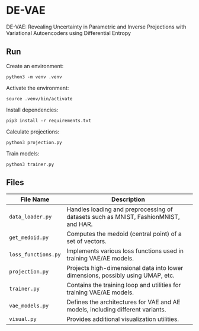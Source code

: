 # DE-VAE
DE-VAE: Revealing Uncertainty in Parametric and Inverse Projections with Variational Autoencoders using Differential Entropy

## Run

Create an environment:

```
python3 -m venv .venv
```

Activate the environment:

```
source .venv/bin/activate
```

Install dependencies:

```
pip3 install -r requirements.txt
```

Calculate projections:

```
python3 projection.py
```

Train models:

```
python3 trainer.py
```

## Files

| File Name           | Description                                                                                  |
|---------------------|----------------------------------------------------------------------------------------------|
| `data_loader.py`    | Handles loading and preprocessing of datasets such as MNIST, FashionMNIST, and HAR.          |
| `get_medoid.py`     | Computes the medoid (central point) of a set of vectors.                                     |
| `loss_functions.py` | Implements various loss functions used in training VAE/AE models.                            |
| `projection.py`     | Projects high-dimensional data into lower dimensions, possibly using UMAP, etc.              |
| `trainer.py`        | Contains the training loop and utilities for training VAE/AE models.                         |
| `vae_models.py`     | Defines the architectures for VAE and AE models, including different variants.               |
| `visual.py`         | Provides additional visualization utilities.                                                 |